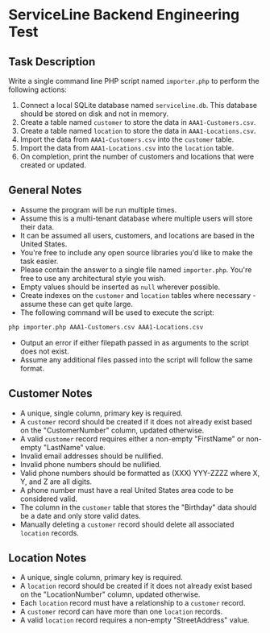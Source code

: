 # ServiceLine Backend Engineering Test

## Task Description
Write a single command line PHP script named `importer.php` to perform the following actions:

1. Connect a local SQLite database named `serviceline.db`. This database should be stored on disk and not in memory.
2. Create a table named `customer` to store the data in `AAA1-Customers.csv`.
3. Create a table named `location` to store the data in `AAA1-Locations.csv`.
4. Import the data from `AAA1-Customers.csv` into the `customer` table.
5. Import the data from `AAA1-Locations.csv` into the `location` table.
6. On completion, print the number of customers and locations that were created or updated.

## General Notes
- Assume the program will be run multiple times.
- Assume this is a multi-tenant database where multiple users will store their data.
- It can be assumed all users, customers, and locations are based in the United States.
- You're free to include any open source libraries you'd like to make the task easier.
- Please contain the answer to a single file named `importer.php`. You're free to use any architectural style you wish.
- Empty values should be inserted as `null` wherever possible.
- Create indexes on the `customer` and `location` tables where necessary - assume these can get quite large.
- The following command will be used to execute the script:

```bash
php importer.php AAA1-Customers.csv AAA1-Locations.csv
```

- Output an error if either filepath passed in as arguments to the script does not exist.
- Assume any additional files passed into the script will follow the same format.

## Customer Notes
- A unique, single column, primary key is required.
- A `customer` record should be created if it does not already exist based on the "CustomerNumber" column, updated otherwise.
- A valid `customer` record requires either a non-empty "FirstName" or non-empty "LastName" value.
- Invalid email addresses should be nullified.
- Invalid phone numbers should be nullified.
- Valid phone numbers should be formatted as (XXX) YYY-ZZZZ where X, Y, and Z are all digits.
- A phone number must have a real United States area code to be considered valid.
- The column in the `customer` table that stores the "Birthday" data should be a date and only store valid dates.
- Manually deleting a `customer` record should delete all associated `location` records.

## Location Notes
- A unique, single column, primary key is required.
- A `location` record should be created if it does not already exist based on the "LocationNumber" column, updated otherwise.
- Each `location` record must have a relationship to a `customer` record.
- A `customer` record can have more than one `location` records.
- A valid `location` record requires a non-empty "StreetAddress" value.